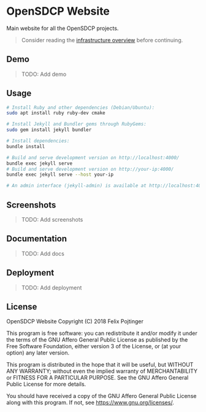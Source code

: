 # OpenSDCP Website

Main website for all the OpenSDCP projects.

> Consider reading the [infrastructure overview](https://github.com/opensdcp/opensdcp-infrastructure#overview) before continuing.

## Demo

> TODO: Add demo

## Usage

```bash
# Install Ruby and other dependencies (Debian/Ubuntu):
sudo apt install ruby ruby-dev cmake

# Install Jekyll and Bundler gems through RubyGems:
sudo gem install jekyll bundler

# Install dependencies:
bundle install

# Build and serve development version on http://localhost:4000/
bundle exec jekyll serve
# Build and serve development version on http://your-ip:4000/
bundle exec jekyll serve --host your-ip

# An admin interface (jekyll-admin) is available at http://localhost:4000/admin
```

## Screenshots

> TODO: Add screenshots

## Documentation

> TODO: Add docs

## Deployment

> TODO: Add deployment

## License

OpenSDCP Website
Copyright (C) 2018 Felix Pojtinger

This program is free software: you can redistribute it and/or modify it under the terms of the GNU Affero General Public License as published by the Free Software Foundation, either version 3 of the License, or (at your option) any later version.

This program is distributed in the hope that it will be useful, but WITHOUT ANY WARRANTY; without even the implied warranty of MERCHANTABILITY or FITNESS FOR A PARTICULAR PURPOSE. See the GNU Affero General Public License for more details.

You should have received a copy of the GNU Affero General Public License along with this program. If not, see <https://www.gnu.org/licenses/>.
